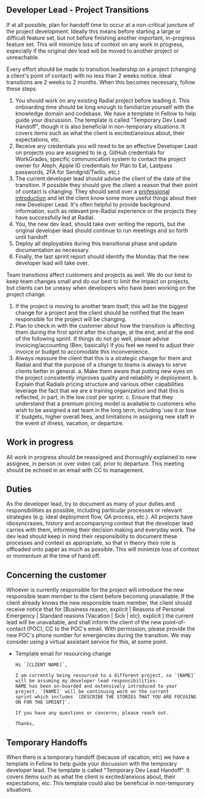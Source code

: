 ## Developer Lead - Project Transitions

If at all possible, plan for handoff time to occur at a non-critical juncture of the project development.  Ideally this means before starting a large or difficult feature set, but not before finishing another important, in-progress feature set.  This will minimize loss of context on any work in progress, especially if the original dev lead will be moved to another project or unreachable.

Every effort should be made to transition leadership on a project (changing a client's point of contact) with no less than 2 weeks notice.  Ideal transitions are 2 weeks to 2 months.  When this becomes necessary, follow these steps:
  1. You should work on any existing Radial project before leading it. This onboarding time should be long enough to familiarize yourself with the knowledge domain and codebase. We have a template in Fellow to help guide your discussion. The template is called "Temporary Dev Lead Handoff", though it is also beneficial in non-temporary situations. It covers items such as what the client is excited/anxious about, their expectations, etc.
  2. Receive any credentials you will need to be an effective Developer Lead on projects you are assigned to (e.g. GitHub credentials for WorkGrades, specific communication system to contact the project owner for Aleph, Apple ID credentials for Plan to Eat, Lastpass passwords, 2FA for Sendgrid/Twilio, etc.)
  3. The current developer lead should advise the client of the date of the transition. If possible they should give the client a reason that their point of contact is changing.  They should send over a [professional introduction](https://github.com/RadialDevGroup/Policy/wiki/How-to-make-a-professional-Introduction) and let the client know some more useful things about their new Developer Lead.  It's often helpful to provide background information, such as relevant pre-Radial experience or the projects they have successfully led at Radial.
  4. You, the new dev lead, should take over writing the reports, but the original developer lead should continue to run meetings and so forth until handoff.
  5. Deploy all deployables during this transitional phase and update documentation as necessary.
  6. Finally, the last sprint report should identify the Monday that the new developer lead will take over.

Team transitions affect customers and projects as well.  We do our best to keep team changes small and do our best to limit the impact on projects, but clients can be uneasy when developers who have been working on the project change.
  1. If the project is moving to another team itself, this will be the biggest change for a project and the client should be notified that the team responsible for the project will be changing.
  2. Plan to check in with the customer about how the transition is affecting them during the first sprint after the change, at the end, and at the end of the following sprint.  If things do not go well, please advise invoicing/accounting (Ben, basically) if you feel we need to adjust their invoice or budget to accomodate this inconvenience.
  3. Always reassure the client that this is a strategic change for them and Radial and that the purpose of a change to teams is always to serve clients better in general.
    a. Make them aware that putting new eyes on the project consistently improves quality and reliability in deployment.
    b. Explain that Radials pricing structure and various other capabilities leverage the fact that we are a training organization and that this is reflected, in part, in the low cost per sprint.
    c. Ensure that they understand that a premium pricing model is available to customers who wish to be assigned a set team in the long term, including 'use it or lose it' budgets, higher overall fees, and limitations in assigning new staff in the event of illness, vacation, or departure.

## Work in progress
All work in progress should be reassigned and thoroughly explained to new assignee, in person or over video call, prior to departure.  This meeting should be echoed in an email with CC to management.

## Duties
As the developer lead, try to document as many of your duties and responsibilities as possible, including particular processes or relevant strategies (e.g. ideal deployment flow, QA process, etc.).  All projects have idiosyncrasies, history and accompanying context that the developer lead carries with them, informing their decision making and everyday work.  The dev lead should keep in mind their responsibility to document these processes and context as appropriate, so that in theory their role is offloaded onto paper as much as possible.  This will minimize loss of context or momentum at the time of hand off.

## Concerning the customer
Whoever is currently responsible for the project will introduce the new responsible team member to the client before becoming unavailable.  If the client already knows the new responsible team member, the client should receive notice that for [Business reason, explicit | Reasons of Personal Emergency | Standard reasons (Vacation | Sick | etc), explicit ] the current lead will be unavailable, and shall inform the client of the new point-of-contact (POC), CC to the POC's email. With permission, please provide the new POC's phone number for emergencies during the transition.  We may consider using a virtual assistant service for this, at some point.

- Template email for resourcing change
  ```
  Hi `[CLIENT NAME]`,

  I am currently being resourced to a different project, so `[NAME]` will be assuming my developer lead responsibilities.
  NAME has been on-boarded and extensively introduced to your project. `[NAME]` will be continuing work on the current
  sprint which includes `[DESCRIBE THE STORIES THAT YOU ARE FOCUSING ON FOR THE SPRINT]`.

  If you have any questions or concerns, please reach out.

  Thanks,
  ```

## Temporary Handoffs
When there is a temporary handoff (because of vacation, etc) we have a template in Fellow to help guide your discussion with the temporary developer lead. The template is called "Temporary Dev Lead Handoff". It covers items such as what the client is excited/anxious about, their expectations, etc. This template could also be beneficial in non-temporary situations.
